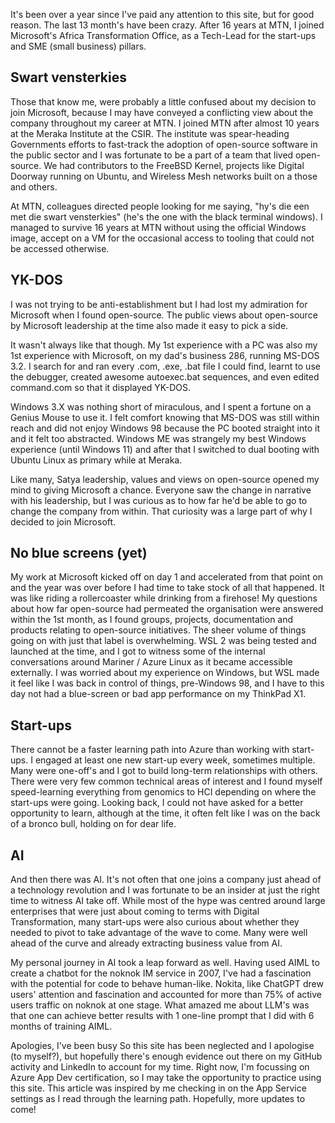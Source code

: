 <!--
title: A year at Microsoft
date: 2023-08-21
--->

It's been over a year since I've paid any attention to this site, but for good reason. The last 13 month's have been crazy. After 16 years at MTN, I joined Microsoft's Africa Transformation Office, as a Tech-Lead for the start-ups and SME (small business) pillars.

## Swart vensterkies
Those that know me, were probably a little confused about my decision to join Microsoft, because I may have conveyed a conflicting view about the company throughout my career at MTN. I joined MTN after almost 10 years at the Meraka Institute at the CSIR. The institute was spear-heading Governments efforts to fast-track the adoption of open-source software in the public sector and I was fortunate to be a part of a team that lived open-source. We had contributors to the FreeBSD Kernel, projects like Digital Doorway running on Ubuntu, and Wireless Mesh networks built on a those and others.

At MTN, colleagues directed people looking for me saying, "hy's die een met die swart vensterkies" (he's the one with the black terminal windows). I managed to survive 16 years at MTN without using the official Windows image, accept on a VM for the occasional access to tooling that could not be accessed otherwise.

## YK-DOS
I was not trying to be anti-establishment but I had lost my admiration for Microsoft when I found open-source. The public views about open-source by Microsoft leadership at the time also made it easy to pick a side.

It wasn't always like that though. My 1st experience with a PC was also my 1st experience with Microsoft, on my dad's business 286, running MS-DOS 3.2. I search for and ran every .com, .exe, .bat file I could find, learnt to use the debugger, created awesome autoexec.bat sequences, and even edited command.com so that it displayed YK-DOS.

Windows 3.X was nothing short of miraculous, and I spent a fortune on a Genius Mouse to use it. I felt comfort knowing that MS-DOS was still within reach and did not enjoy Windows 98 because the PC booted straight into it and it felt too abstracted. Windows ME was strangely my best Windows experience (until Windows 11) and after that I switched to dual booting with Ubuntu Linux as primary while at Meraka.

Like many, Satya leadership, values and views on open-source opened my mind to giving Microsoft a chance. Everyone saw the change in narrative with his leadership, but I was curious as to how far he'd be able to go to change the company from within. That curiosity was a large part of why I decided to join Microsoft.

## No blue screens (yet)
My work at Microsoft kicked off on day 1 and accelerated from that point on and the year was over before I had time to take stock of all that happened. It was like riding a rollercoaster while drinking from a firehose! My questions about how far open-source had permeated the organisation were answered within the 1st month, as I found groups, projects, documentation and products relating to open-source initiatives. The sheer volume of things going on with just that label is overwhelming. WSL 2 was being tested and launched at the time, and I got to witness some of the internal conversations around Mariner / Azure Linux as it became accessible externally. I was worried about my experience on Windows, but WSL made it feel like I was back in control of things, pre-Windows 98, and I have to this day not had a blue-screen or bad app performance on my ThinkPad X1.

## Start-ups
There cannot be a faster learning path into Azure than working with start-ups. I engaged at least one new start-up every week, sometimes multiple. Many were one-off's and I got to build long-term relationships with others. There were very few common technical areas of interest and I found myself speed-learning everything from genomics to HCI depending on where the start-ups were going. Looking back, I could not have asked for a better opportunity to learn, although at the time, it often felt like I was on the back of a bronco bull, holding on for dear life.

## AI
And then there was AI. It's not often that one joins a company just ahead of a technology revolution and I was fortunate to be an insider at just the right time to witness AI take off. While most of the hype was centred around large enterprises that were just about coming to terms with Digital Transformation, many start-ups were also curious about whether they needed to pivot to take advantage of the wave to come. Many were well ahead of the curve and already extracting business value from AI.

My personal journey in AI took a leap forward as well. Having used AIML to create a chatbot for the noknok IM service in 2007, I've had a fascination with the potential for code to behave human-like. Nokita, like ChatGPT drew users' attention and fascination and accounted for more than 75% of active users traffic on noknok at one stage. What amazed me about LLM's was that one can achieve better results with 1 one-line prompt that I did with 6 months of training AIML.

Apologies, I've been busy
So this site has been neglected and I apologise (to myself?), but hopefully there's enough evidence out there on my GitHub activity and LinkedIn to account for my time. Right now, I'm focussing on Azure App Dev certification, so I may take the opportunity to practice using this site. This article was inspired by me checking in on the App Service settings as I read through the learning path. Hopefully, more updates to come!